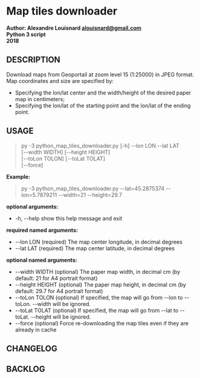 # Map tiles downloader

**Author: Alexandre Louisnard alouisnard@gmail.com**  
**Python 3 script**  
**2018**

## DESCRIPTION
Download maps from Geoportail at zoom level 15 (1:25000) in JPEG format.  
Map coordinates and size are specified by:
* Specifying the lon/lat center and the width/height of the desired paper map in centimeters;
* Specifying the lon/lat of the starting point and the lon/lat of the ending point.


## USAGE
>py -3 python_map_tiles_downloader.py  [-h] --lon LON --lat LAT  
>                                      [--width WIDTH] [--height HEIGHT]  
>                                      [--toLon TOLON] [--toLat TOLAT]  
>                                      [--force]  

**Example:**  
>py -3 python_map_tiles_downloader.py --lat=45.2875374 --lon=5.7879211 --width=21 --height=29.7

**optional arguments:**
* -h, --help       show this help message and exit

**required named arguments:**
* --lon LON        (required) The map center longitude, in decimal degrees
* --lat LAT        (required) The map center latitude, in decimal degrees

**optional named arguments:**
* --width WIDTH    (optional) The paper map width, in decimal cm (by default: 21 for A4 portrait format)
* --height HEIGHT  (optional) The paper map height, in decimal cm (by default: 29.7 for A4 portrait format)
* --toLon TOLON    (optional) If specified, the map will go from --lon to --toLon. --width will be ignored.
* --toLat TOLAT    (optional) If specified, the map will go from --lat to --toLat. --height will be ignored.
* --force          (optional) Force re-downloading the map tiles even if they are already in cache

## CHANGELOG

## BACKLOG
